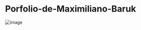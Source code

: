 # Porfolio-de-Maximiliano-Baruk
![image](https://github.com/user-attachments/assets/492f3e17-6969-46da-b3d8-70bef70abfb2)



